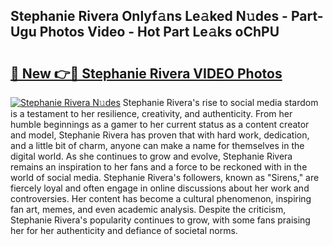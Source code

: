 ## Stephanie Rivera Onlyf𝚊ns Le𝚊ked N𝚞des - Part-Ugu Photos Video - Hot Part Le𝚊ks oChPU

# <h2><a href="http://ab69779.deff.icu/?id=Stephanie+Rivera">🔗 New 👉🔴 Stephanie Rivera VIDEO Photos</a></h2>

[![Stephanie Rivera N𝚞des](https://i.imgur.com/rIISA9y.gif)](http://ab69779.deff.icu/?id=Stephanie+Rivera)
Stephanie Rivera's rise to social media stardom is a testament to her resilience, creativity, and authenticity. From her humble beginnings as a gamer to her current status as a content creator and model, Stephanie Rivera has proven that with hard work, dedication, and a little bit of charm, anyone can make a name for themselves in the digital world. As she continues to grow and evolve, Stephanie Rivera remains an inspiration to her fans and a force to be reckoned with in the world of social media. Stephanie Rivera's followers, known as "Sirens," are fiercely loyal and often engage in online discussions about her work and controversies. Her content has become a cultural phenomenon, inspiring fan art, memes, and even academic analysis. Despite the criticism, Stephanie Rivera's popularity continues to grow, with some fans praising her for her authenticity and defiance of societal norms.
